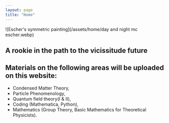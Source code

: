```yaml
---
layout: page
title: "Home"
---
```


![Escher's symmetric painting](/assets/home/day and night mc escher.webp)
## A rookie in the path to the vicissitude future
## Materials on the following areas will be uploaded on this website:
* Condensed Matter Theory,  
* Particle Phenomenology,
* Quantum field theory(I & II),  
* Coding (Mathematica, Python),  
* Mathematics (Group Theory, Basic Mathematics for Theoretical Physicists).
